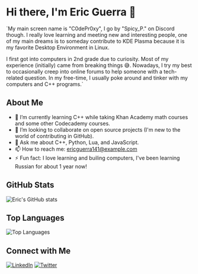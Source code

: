 # Hi there, I'm Eric Guerra 👋
`My main screen name is "C0dePr0xy", I go by "Spicy_P." on Discord though. I really love learning and meeting new and interesting people, one of my main dreams is to someday contribute to KDE Plasma because it is my favorite Desktop Environment in Linux. 

I first got into computers in 2nd grade due to curiosity. Most of my experience (initially) came from breaking things 😅. Nowadays, I try my best to occasionally creep into online forums to help someone with a tech-related question. In my free-time, I usually poke around and tinker with my computers and C++ programs.`

## About Me
- 🌱 I’m currently learning C++ while taking Khan Academy math courses and some other Codecademy courses.
- 👯 I’m looking to collaborate on open source projects (I'm new to the world of contributing in GitHub).
- 💬 Ask me about C++, Python, Lua, and JavaScript.
- 📫 How to reach me: [ericguerra141@example.com](mailto:ericguerra141@gmail.com)
- ⚡ Fun fact: I love learning and builing computers, I've been learning Russian for about 1 year now!

## GitHub Stats
![Eric's GitHub stats](https://github-readme-stats.vercel.app/api?username=your-github-username&show_icons=true&theme=radical)

## Top Languages
![Top Languages](https://github-readme-stats.vercel.app/api/top-langs/?username=your-github-username&layout=compact&theme=radical)

## Connect with Me
[![LinkedIn](https://img.shields.io/badge/LinkedIn-blue?style=flat&logo=linkedin&labelColor=blue)](https://www.linkedin.com/in/eric-guerra-281906258/)
[![Twitter](https://img.shields.io/badge/Twitter-blue?style=flat&logo=twitter&labelColor=blue)](https://x.com/c0depr0xy)
